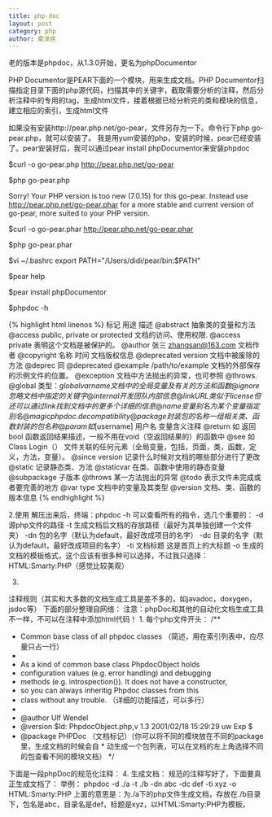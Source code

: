 ```yaml
---
title: php-doc
layout: post
category: php
author: 夏泽民
---
```


老的版本是phpdoc，从1.3.0开始，更名为phpDocumentor

PHP Documentor是PEAR下面的一个模块，用来生成文档。PHP Documentor扫描指定目录下面的php源代码，扫描其中的关键字，截取需要分析的注释，然后分析注释中的专用的tag，生成html文件，接着根据已经分析完的类和模块的信息，建立相应的索引，生成html文件
<!-- more -->
如果没有安装http://pear.php.net/go-pear，文件另存为一下。命令行下php go-pear.php，就可以安装了。 我是用yum安装的php，安装的时候，pear已经安装了。pear安装好后，我可以通过pear install phpDocumentor来安装phpdoc

$curl -o go-pear.php http://pear.php.net/go-pear

$php go-pear.php

Sorry!  Your PHP version is too new (7.0.15) for this go-pear.
Instead use http://pear.php.net/go-pear.phar for a more stable and current
version of go-pear, more suited to your PHP version.

$curl -o go-pear.phar http://pear.php.net/go-pear.phar

$php go-pear.phar

$vi ~/.bashrc
export PATH="/Users/didi/pear/bin:$PATH"

$pear help

$pear install phpDocumentor

$phpdoc -h

{% highlight html linenos %}
标记	用途	描述
@abstract	 	抽象类的变量和方法
@access	public, private or protected	文档的访问、使用权限. @access private 表明这个文档是被保护的。
@author	张三 <zhangsan@163.com>	文档作者
@copyright	名称 时间	文档版权信息
@deprecated	version	文档中被废除的方法
@deprec	 	同 @deprecated
@example	/path/to/example	文档的外部保存的示例文件的位置。
@exception	 	文档中方法抛出的异常，也可参照 @throws.
@global	类型：$globalvarname	文档中的全局变量及有关的方法和函数
@ignore	 	忽略文档中指定的关键字
@internal	 	开发团队内部信息
@link	URL	类似于license 但还可以通过link找到文档中的更多个详细的信息
@name	变量别名	为某个变量指定别名
@magic	 	phpdoc.de compatibility
@package	封装包的名称	一组相关类、函数封装的包名称
@param	如 [$username] 用户名	变量含义注释
@return	如 返回bool	函数返回结果描述，一般不用在void（空返回结果的）的函数中
@see	如 Class Login（）	文件关联的任何元素（全局变量，包括，页面，类，函数，定义，方法，变量）。
@since	version	记录什么时候对文档的哪些部分进行了更改
@static	 	记录静态类、方法
@staticvar	 	在类、函数中使用的静态变量
@subpackage	 	子版本
@throws	 	某一方法抛出的异常
@todo	 	表示文件未完成或者要完善的地方
@var	type	文档中的变量及其类型
@version	 	文档、类、函数的版本信息
{% endhighlight %}

2.使用
解压出来后，终端：phpdoc -h   可以查看所有的指令，选几个重要的：
-d     源php文件的路径
-t      生成文档后文档的存放路径（最好为其单独创建一个文件夹）
-dn   包的名字（默认为default，最好改成项目的名字）
-dc   目录的名字（默认为default，最好改成项目的名字）
-ti     文档标题  这是首页上的大标题
-o     生成的文档的模板格式，这个应该有很多种可以选择，不过我只选择：HTML:Smarty:PHP（感觉比较美观）


3.
注释规则（其实和大多数的文档生成工具是差不多的，如javadoc，doxygen，jsdoc等）
下面的部分整理自网络：
注意：phpDoc和其他的自动化文档生成工具不一样，不可以在注释中添加html代码！
1.
每个php文件开头：
/**
 * Common base class of all phpdoc classes （简述，用在索引列表中，应尽量只占一行）
 *
 * As a kind of common base class PhpdocObject holds
 * configuration values (e.g. error handling) and debugging
 * methods (e.g. introspection()). It does not have a constructor,
 * so you can always inheritig Phpdoc classes from this
 * class without any trouble. （详细的功能描述，可以多行）
 *
 * @author   Ulf Wendel 
 * @version  $Id: PhpdocObject.php,v 1.3 2001/02/18 15:29:29 uw Exp $
 * @package  PHPDoc （文档标记）（你可以将不同的模块放在不同的package里，生成文档的时候会自 * 动生成一个包列表，可以在文档的左上角选择不同的包查看不同的模块文档）
 */

下面是一段phpDoc的规范化注释：
4. 生成文档：
规范的注释写好了，下面要真正生成文档了：
举例：
phpdoc -d ./a -t ./b -dn abc -dc def -ti xyz -o HTML:Smarty:PHP
上面的意思是：为./a下的php文件生成文档，存放在./b目录下，包名是abc，目录名是def，标题是xyz，以HTML:Smarty:PHP为模板。
